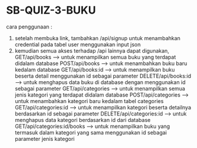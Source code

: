 # SB-QUIZ-3-BUKU

cara penggunaan : 
1. setelah membuka link, tambahkan /api/signup untuk menambahkan credential pada tabel user menggunakan input json
2. kemudian semua akses terhadap /api lainnya dapat digunakan, 
    GET/api/books --> untuk menampilkan semua buku yang terdapat didalam database
    POST/api/books --> untuk menambahkan buku baru kedalam database
    GET/api/books:id --> untuk menampilkan buku beserta detail menggunakan id sebagai parameter
    DELETE/api/books:id --> untuk menghapus data buku di database dengan menggunakan id sebagai parameter
    GET/api/categories --> untuk menampilkan semua jenis kategori yang terdapat didalam database
    POST/api/categories --> untuk menambahkan kategori baru kedalam tabel categories
    GET/api/categories:id --> untuk menampilkan kategori beserta detailnya berdasarkan id sebagai parameter
    DELETE/api/categories:id --> untuk menghapus data kategori berdasarkan id dari database
    GET/api/categories:id/books --> untuk menampilkan buku yang termasuk dalam kategori yang sama menggunakan id sebagai parameter jenis kategori


